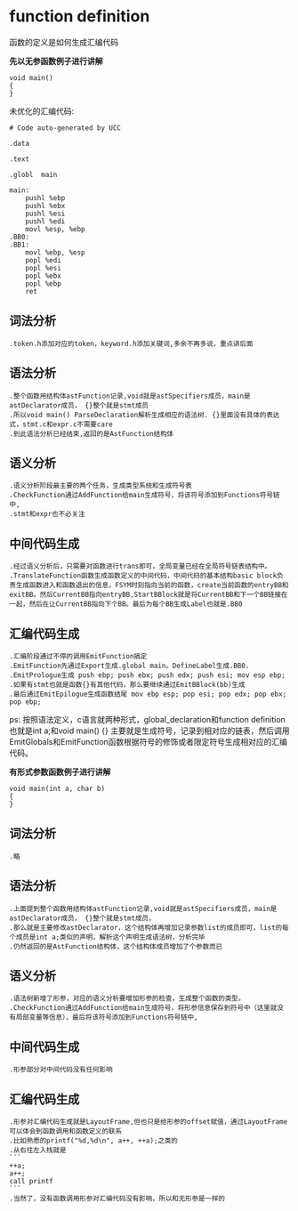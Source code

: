 # function definition
函数的定义是如何生成汇编代码

**先以无参函数例子进行讲解**
```
void main()
{
}
```
未优化的汇编代码:
```
# Code auto-generated by UCC

.data

.text

.globl	main

main:
	pushl %ebp
	pushl %ebx
	pushl %esi
	pushl %edi
	movl %esp, %ebp
.BB0:
.BB1:
	movl %ebp, %esp
	popl %edi
	popl %esi
	popl %ebx
	popl %ebp
	ret

```
## 词法分析

    .token.h添加对应的token，keyword.h添加关键词,多余不再多说，重点讲后面

## 语法分析

    .整个函数用结构体astFunction记录,void就是astSpecifiers成员，main是astDeclarator成员， {}整个就是stmt成员
    .所以void main() ParseDeclaration解析生成相应的语法树. {}里面没有具体的表达式，stmt.c和expr.c不需要care
    .到此语法分析已经结束,返回的是AstFunction结构体

## 语义分析

    .语义分析阶段最主要的两个任务，生成类型系统和生成符号表
    .CheckFunction通过AddFunction给main生成符号，将该符号添加到Functions符号链中,
    .stmt和expr也不必关注

## 中间代码生成

    .经过语义分析后，只需要对函数进行trans即可，全局变量已经在全局符号链表结构中。
    .TranslateFunction函数生成函数定义的中间代码，中间代码的基本结构basic block负责生成函数进入和函数退出的信息，FSYM时刻指向当前的函数，create当前函数的entryBB和exitBB。然后CurrentBB指向entryBB,StartBBlock就是将CurrentBB和下一个BB链接在一起，然后在让CurrentBB指向下个BB。最后为每个BB生成Label也就是.BB0

## 汇编代码生成

    .汇编阶段通过不停的调用EmitFunction搞定
    .EmitFunction先通过Export生成.global main。DefineLabel生成.BB0. 
    .EmitPrologue生成 push ebp; push ebx; push edx; push esi; mov esp ebp; 
    .如果有stmt也就是函数{}有其他代码，那么要继续通过EmitBBlock(bb)生成
    .最后通过EmitEpilogue生成函数结尾 mov ebp esp; pop esi; pop edx; pop ebx; pop ebp;

ps: 按照语法定义，c语言就两种形式，global_declaration和function definition
    也就是int a;和void main() {}
    主要就是生成符号，记录到相对应的链表，然后调用EmitGlobals和EmitFunction函数根据符号的修饰或者限定符号生成相对应的汇编代码。


**有形式参数函数例子进行讲解**
```
void main(int a, char b)
{
}
```
## 词法分析

    .略

## 语法分析

    .上面提到整个函数用结构体astFunction记录,void就是astSpecifiers成员，main是astDeclarator成员， {}整个就是stmt成员，
    .那么就是主要修改astDeclarator，这个结构体再增加记录参数list的成员即可，list的每个成员是int a;类似的声明，解析这个声明生成语法树，分析完毕
    .仍然返回的是AstFunction结构体，这个结构体成员增加了个参数而已

## 语义分析
    
    .语法树新增了形参，对应的语义分析要增加形参的检查，生成整个函数的类型。
    .CheckFunction通过AddFunction给main生成符号，将形参信息保存到符号中（这里就没有局部变量等信息），最后将该符号添加到Functions符号链中,
    
## 中间代码生成

    .形参部分对中间代码没有任何影响

## 汇编代码生成

    .形参对汇编代码生成就是LayoutFrame,但也只是给形参的offset赋值，通过LayoutFrame可以体会到函数调用和函数定义的联系
    .比如熟悉的printf("%d,%d\n", a++, ++a);之类的
    .从右往左入栈就是
    ```
    ++a;
    a++;
    call printf
    ```
    .当然了，没有函数调用形参对汇编代码没有影响，所以和无形参是一样的
